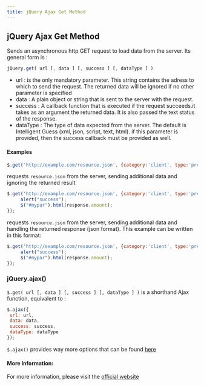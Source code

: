 ```yaml
---
title: jQuery Ajax Get Method
---
```

## jQuery Ajax Get Method
Sends an asynchronous http GET request to load data from the server. Its general form is :
```javascript
jQuery.get( url [, data ] [, success ] [, dataType ] )
```

* url : is the only mandatory parameter. This string contains the adress to which to send the request. The returned data will be ignored if no other parameter is specified
* data : A plain object or string that is sent to the server with the request. 
* success : A callback function that is executed if the request succeeds.it takes as an argument the returned data. It is also passed the text status of the response.
* dataType : The type of data expected from the server. The default is Intelligent Guess (xml, json, script, text, html). if this parameter is provided, then the success callback must be provided as well.

#### Examples
 ```javascript
$.get('http://example.com/resource.json', {category:'client', type:'premium'});
```

requests `resource.json` from the server, sending additional data and ignoring the returned result
 ```javascript
$.get('http://example.com/resource.json', {category:'client', type:'premium'}, function(response){ 
      alert("success");
      $("#mypar").html(response.amount);
});
```
requests `resource.json` from the server, sending additional data and handling the returned response (json format). This example can be written in this format:
 ```javascript
$.get('http://example.com/resource.json', {category:'client', type:'premium'}).done(function(response){
      alert("success");
      $("#mypar").html(response.amount);
});
```

### jQuery.ajax()
`$.get( url [, data ] [, success ] [, dataType ] )` is a shorthand Ajax function, equivalent to :
 ```javascript
$.ajax({
  url: url,
  data: data,
  success: success,
  dataType: dataType
});
```
`$.ajax()` provides way more options that can be found <a href='http://api.jquery.com/jquery.ajax/' target='_blank' rel='nofollow'>here</a> 

#### More Information:
<!-- Please add any articles you think might be helpful to read before writing the article -->
For more information, please visit the <a href='https://api.jquery.com/jquery.get/' target='_blank' rel='nofollow'>official website</a> 



